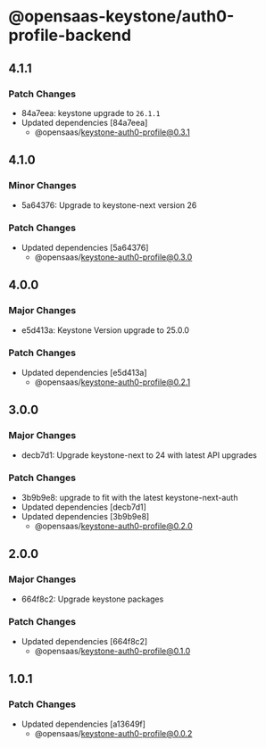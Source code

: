 # @opensaas-keystone/auth0-profile-backend

## 4.1.1

### Patch Changes

- 84a7eea: keystone upgrade to `26.1.1`
- Updated dependencies [84a7eea]
  - @opensaas/keystone-auth0-profile@0.3.1

## 4.1.0

### Minor Changes

- 5a64376: Upgrade to keystone-next version 26

### Patch Changes

- Updated dependencies [5a64376]
  - @opensaas/keystone-auth0-profile@0.3.0

## 4.0.0

### Major Changes

- e5d413a: Keystone Version upgrade to 25.0.0

### Patch Changes

- Updated dependencies [e5d413a]
  - @opensaas/keystone-auth0-profile@0.2.1

## 3.0.0

### Major Changes

- decb7d1: Upgrade keystone-next to 24 with latest API upgrades

### Patch Changes

- 3b9b9e8: upgrade to fit with the latest keystone-next-auth
- Updated dependencies [decb7d1]
- Updated dependencies [3b9b9e8]
  - @opensaas/keystone-auth0-profile@0.2.0

## 2.0.0

### Major Changes

- 664f8c2: Upgrade keystone packages

### Patch Changes

- Updated dependencies [664f8c2]
  - @opensaas/keystone-auth0-profile@0.1.0

## 1.0.1

### Patch Changes

- Updated dependencies [a13649f]
  - @opensaas/keystone-auth0-profile@0.0.2

